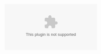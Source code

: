 ![Download Dataset](https://github.com/iamavenger/Datasets/releases/download/DATASETS/MNIST_DATASET_CSV.zip)
